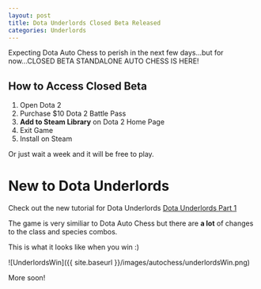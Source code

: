 ```yaml
---
layout: post
title: Dota Underlords Closed Beta Released
categories: Underlords
---
```


Expecting Dota Auto Chess to perish in the next few days...but for now...CLOSED BETA STANDALONE AUTO CHESS IS HERE!

## How to Access Closed Beta

1. Open Dota 2
2. Purchase $10 Dota 2 Battle Pass
3. **Add to Steam Library** on Dota 2 Home Page
4. Exit Game
5. Install on Steam

Or just wait a week and it will be free to play.




# New to Dota Underlords

Check out the new tutorial for Dota Underlords
[Dota Underlords Part 1](http://wassuh.com/Dota-Underlords-Part-1/)

The game is very similiar to Dota Auto Chess but there are **a lot** of changes to the class and species combos.

This is what it looks like when you win :)

![UnderlordsWin]({{ site.baseurl }}/images/autochess/underlordsWin.png)


More soon!